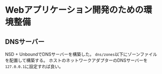 # Webアプリケーション開発のための環境整備

## DNSサーバー
NSD + UnboundでDNSサーバーを構築した。
`dns/zones`以下にゾーンファイルを配置して構築する。
ホストのネットワークアダプターのDNSサーバーを`127.0.0.1`に設定すれば良い。
